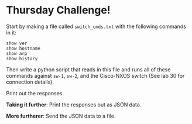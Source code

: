 # Thursday Challenge!

Start by making a file called `switch_cmds.txt` with the following commands in it:

```
show ver
show hostname
show arp
show history
```

Then write a python script that reads in this file and runs all of these commands against `sw-1`, `sw-2`, and the Cisco-NXOS switch (See lab 30 for connection details). 

Print out the responses.

**Taking it further**: Print the responses out as JSON data.

**More furtherer**: Send the JSON data to a file.
